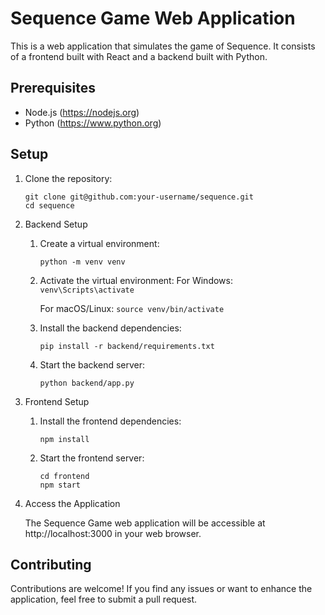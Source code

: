 
# Sequence Game Web Application

This is a web application that simulates the game of Sequence. It consists of a frontend built with React and a backend built with Python.

## Prerequisites

- Node.js (https://nodejs.org)
- Python (https://www.python.org)

## Setup

1. Clone the repository:
    ```
   git clone git@github.com:your-username/sequence.git
   cd sequence
   ```

2. Backend Setup

   1. Create a virtual environment:
        ```
        python -m venv venv
        ```
   2. Activate the virtual environment:
        For Windows:
            ```
            venv\Scripts\activate
            ```
        
        For macOS/Linux:
            ```
            source venv/bin/activate
            ```

    3. Install the backend dependencies:
        ```
        pip install -r backend/requirements.txt
        ```
    4. Start the backend server:
        ```
        python backend/app.py
        ```
3. Frontend Setup

    1. Install the frontend dependencies:
        ```
        npm install
        ```
    2. Start the frontend server:
        ```
        cd frontend
        npm start
        ```
4. Access the Application

    The Sequence Game web application will be accessible at http://localhost:3000 in your web browser.

## Contributing
Contributions are welcome! If you find any issues or want to enhance the application, feel free to submit a pull request.

